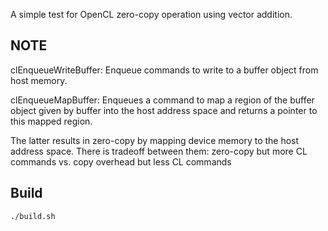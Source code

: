 A simple test for OpenCL zero-copy operation using vector addition.

## NOTE

clEnqueueWriteBuffer: Enqueue commands to write to a buffer object from host memory.

clEnqueueMapBuffer: Enqueues a command to map a region of the buffer object given by buffer into the host address space and returns a pointer to this mapped region.

The latter results in zero-copy by mapping device memory to the host address space. 
There is tradeoff between them: zero-copy but more CL commands vs. copy overhead but less CL commands

## Build
`./build.sh`
